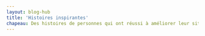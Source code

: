 ```yaml
---
layout: blog-hub
title: 'Histoires inspirantes'
chapeau: Des histoires de personnes qui ont réussi à améliorer leur situation financière en mettant en pratique les conseils et les astuces sur notre blog.
---
```

